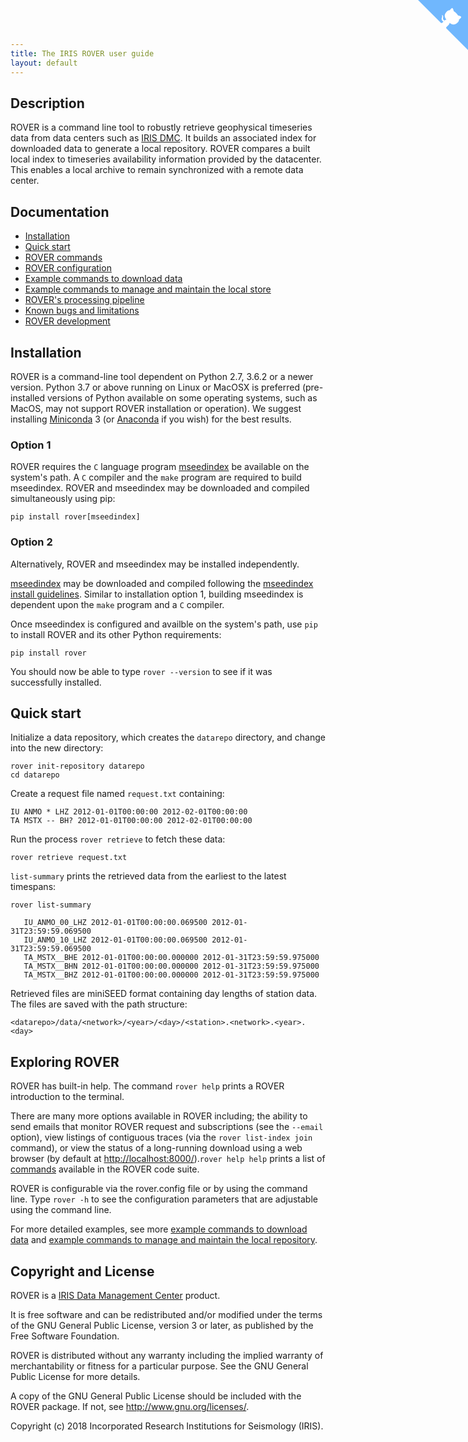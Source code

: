 ```yaml
---
title: The IRIS ROVER user guide
layout: default
---
```

## Description

ROVER is a command line tool to robustly retrieve geophysical timeseries data from data centers such as [IRIS DMC](http://ds.iris.edu). It builds an associated index for downloaded data to generate a local repository. ROVER compares a built local index to timeseries availability information provided by the datacenter. This enables a local archive to remain synchronized with a remote data center.

## Documentation

* [Installation](#installation)
* [Quick start](#quickstart)
* [ROVER commands](commands.md)
* [ROVER configuration](configuration.md)
* [Example commands to download data](download.md)
* [Example commands to manage and maintain the local store](maintenance.md)
* [ROVER's processing pipeline](pipeline.md)
* [Known bugs and limitations](bugs.md)
* [ROVER development](development.md)

## Installation <a id="installation"></a>

ROVER is a command-line tool dependent on Python 2.7, 3.6.2 or a newer version. Python 3.7 or above running on Linux or MacOSX is preferred (pre-installed versions of Python available on some operating systems, such as MacOS, may not support ROVER installation or operation). We suggest installing [Miniconda](https://docs.conda.io/en/latest/miniconda.html) 3 (or [Anaconda](https://www.anaconda.com/distribution/#download-section) if you wish) for the best results.

### Option 1

ROVER requires the `C` language program [mseedindex](https://github.com/iris-edu/mseedindex) be available on the system's path. A `C` compiler and the `make` program are required to build mseedindex. ROVER and mseedindex may be downloaded and compiled simultaneously using pip:

    pip install rover[mseedindex]

### Option 2
Alternatively, ROVER and mseedindex may be installed independently.

[mseedindex](https://github.com/iris-edu/mseedindex) may be downloaded and compiled following the [mseedindex install guidelines](mseedindex.md). Similar to installation option 1, building mseedindex is dependent upon the `make` program and a `C` compiler.

Once mseedindex is configured and availble on the system's path, use `pip` to install ROVER and its other Python requirements:

    pip install rover

You should now be able to type `rover --version` to see if it was successfully installed.

## Quick start <a id="quickstart"></a>

Initialize a data repository, which creates the `datarepo` directory, and change into the new directory:

    rover init-repository datarepo
    cd datarepo

Create a request file named `request.txt` containing:

    IU ANMO * LHZ 2012-01-01T00:00:00 2012-02-01T00:00:00
    TA MSTX -- BH? 2012-01-01T00:00:00 2012-02-01T00:00:00

Run the process `rover retrieve` to fetch these data:

   ```
   rover retrieve request.txt
   ```

`list-summary` prints the retrieved data from the earliest to the latest timespans:

   ```
   rover list-summary

      IU_ANMO_00_LHZ 2012-01-01T00:00:00.069500 2012-01-31T23:59:59.069500
      IU_ANMO_10_LHZ 2012-01-01T00:00:00.069500 2012-01-31T23:59:59.069500
      TA_MSTX__BHE 2012-01-01T00:00:00.000000 2012-01-31T23:59:59.975000
      TA_MSTX__BHN 2012-01-01T00:00:00.000000 2012-01-31T23:59:59.975000
      TA_MSTX__BHZ 2012-01-01T00:00:00.000000 2012-01-31T23:59:59.975000
   ```

Retrieved files are miniSEED format containing day lengths of station data. The files are saved with the path structure:

   ```
   <datarepo>/data/<network>/<year>/<day>/<station>.<network>.<year>.<day>
   ```
## Exploring ROVER

ROVER has built-in help. The command `rover help` prints a ROVER introduction to the terminal.

There are many more options available in ROVER including; the ability to send emails that monitor
ROVER request and subscriptions (see the `--email` option), view listings of contiguous traces (via the `rover list-index join` command), or view the status of a long-running download using a web browser (by default at [http://localhost:8000/](http://localhost:8000/)).`rover help help` prints a list of [commands](commands.md) available in the ROVER code suite.

ROVER is configurable via the rover.config file or by using the command line. Type `rover -h` to see the configuration parameters that are adjustable using the command line.

For more detailed examples, see more [example commands to download data](download.md) and [example commands to manage and maintain the local repository](maintenance.md).

## Copyright and License

ROVER is a [IRIS Data Management Center](http://ds.iris.edu/ds/nodes/dmc/) product.

It is free software and can be redistributed and/or modified
under the terms of the GNU General Public License, version 3 or later, as published by
the Free Software Foundation.

ROVER is distributed without any warranty including the
implied warranty of merchantability or fitness for a
particular purpose.  See the GNU General Public License
for more details.

A copy of the GNU General Public License should be included
with the ROVER package. If not, see http://www.gnu.org/licenses/.

Copyright (c) 2018 Incorporated Research
Institutions for Seismology (IRIS).

<!-- GitHub corner from https://github.com/tholman/github-corners -->
<a href="https://github.com/iris-edu/rover" class="github-corner" aria-label="View source on GitHub"><svg width="80" height="80" viewBox="0 0 250 250" style="fill:#70B7FD; color:#fff; position: absolute; top: 0; border: 0; right: 0;" aria-hidden="true"><path d="M0,0 L115,115 L130,115 L142,142 L250,250 L250,0 Z"></path><path d="M128.3,109.0 C113.8,99.7 119.0,89.6 119.0,89.6 C122.0,82.7 120.5,78.6 120.5,78.6 C119.2,72.0 123.4,76.3 123.4,76.3 C127.3,80.9 125.5,87.3 125.5,87.3 C122.9,97.6 130.6,101.9 134.4,103.2" fill="currentColor" style="transform-origin: 130px 106px;" class="octo-arm"></path><path d="M115.0,115.0 C114.9,115.1 118.7,116.5 119.8,115.4 L133.7,101.6 C136.9,99.2 139.9,98.4 142.2,98.6 C133.8,88.0 127.5,74.4 143.8,58.0 C148.5,53.4 154.0,51.2 159.7,51.0 C160.3,49.4 163.2,43.6 171.4,40.1 C171.4,40.1 176.1,42.5 178.8,56.2 C183.1,58.6 187.2,61.8 190.9,65.4 C194.5,69.0 197.7,73.2 200.1,77.6 C213.8,80.2 216.3,84.9 216.3,84.9 C212.7,93.1 206.9,96.0 205.4,96.6 C205.1,102.4 203.0,107.8 198.3,112.5 C181.9,128.9 168.3,122.5 157.7,114.1 C157.9,116.9 156.7,120.9 152.7,124.9 L141.0,136.5 C139.8,137.7 141.6,141.9 141.8,141.8 Z" fill="currentColor" class="octo-body"></path></svg></a><style>.github-corner:hover .octo-arm{animation:octocat-wave 560ms ease-in-out}@keyframes octocat-wave{0%,100%{transform:rotate(0)}20%,60%{transform:rotate(-25deg)}40%,80%{transform:rotate(10deg)}}@media (max-width:500px){.github-corner:hover .octo-arm{animation:none}.github-corner .octo-arm{animation:octocat-wave 560ms ease-in-out}}</style>
